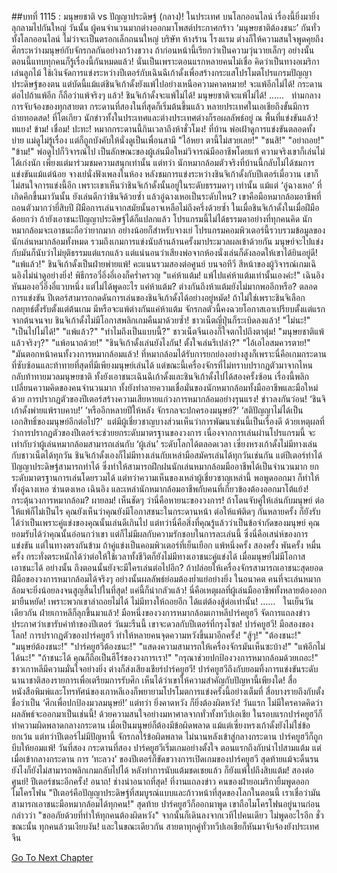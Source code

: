 ##บทที่ 1115 : มนุษยชาติ vs ปัญญาประดิษฐ์ (กลาง)!
ในประเทศ บนโลกออนไลน์
เรื่องนี้ยิ่งมายิ่งลุกลามไปกันใหญ่
วันนั้น ผู้คนจำนวนมากต่างออกมาโพสต์ประกาศกร้าว ‘มนุษยชาติต้องชนะ’ กันทั่วทั้งโลกออนไลน์ ไม่ว่าจะเป็นตรอกเล็กถนนใหญ่ บริษัท ห้างร้าน โรงแรม ต่างก็ให้ความสนใจพูดคุยถึงศึกระหว่างมนุษย์กับจักรกลกันอย่างกว้างขวาง ถ้าก่อนหน้านี้เรียกว่าเป็นความวุ่นวายเล็กๆ อย่างนั้นตอนนี้แทบทุกคนก็รู้เรื่องนี้กันหมดแล้ว! นั่นเป็นเพราะตอนแรกหลายคนไม่เชื่อ คิดว่าเป็นทางอเมริกาเล่นลูกไม้ ใช้เงินจัดการแข่งระหว่างปีเตอร์กับเฉินฉีเก้าดั้งเพื่อสร้างกระแสโปรโมตโปรแกรมปัญญาประดิษฐ์ของตน แต่บัดนี้แม้แต่ชินจิเก้าดั้งยังแพ้ไปอย่างเหนือความคาดหมาย!
จะแพ้อีกไม่ได้!
กระดานต่อไปถ้าแพ้อีก ก็ถือว่าแพ้จริงๆ แล้ว!
ชินจิเก้าดั้งจะแพ้ไม่ได้!
มนุษยชาติจะแพ้ไม่ได้!
……
 
ท่ามกลางการจับจ้องของทุกสายตา
กระดานที่สองในที่สุดก็เริ่มต้นขึ้นแล้ว
หลายประเทศในเอเชียถึงขั้นมีการถ่ายทอดสด!
ที่โตเกียว นักข่าวทั้งในประเทศและต่างประเทศต่างก็รอผลลัพธ์อยู่ ณ พื้นที่แข่งขันแล้ว!
ทแยง!
ข้าม!
เชื่อม!
ปะทะ!
หมากกระดานนี้กินเวลาถึงห้าชั่วโมง!
ที่บ้าน
พ่อเฝ้าดูการแข่งขันตลอดทั้งบ่าย
แม่ดูไม่รู้เรื่อง แต่ก็ถูกบังคับให้นั่งดูเป็นเพื่อนสามี
"ไอ้หยา ตานี้ไม่สวยเลย!"
"ชนสิ!"
"อย่าถอย!"
"ข้าม!"
พ่อดูไปก็วิจารณ์ไป เป็นลักษณะของผู้เล่นมือใหม่วิจารณ์มืออาชีพโดยแท้ ความจริงเขาก็เล่นไม่ได้เก่งนัก เพียงแต่มาร่วมชมความสนุกเท่านั้น
แต่ทว่า นักหมากล้อมตัวจริงที่บ้านนี้กลับไม่ได้ชมการแข่งขันแม้แต่น้อย
จางเย่นั่งฟังเพลงในห้อง หลังชมการแข่งระหว่างชินจิเก้าดั้งกับปีเตอร์เมื่อวาน เขาก็ไม่สนใจการแข่งนี้อีก เพราะเขาเห็นว่าชินจิเก้าดั้งนั้นอยู่ในระดับธรรมดาๆ เท่านั้น แม้แต่ ‘อู๋ฉางเหอ’ ที่เกิดคึกขึ้นมาวันนั้น ยังเล่นดีกว่าชินจิด้วยซ้ำ แล้วอู๋ฉางเหอเป็นระดับไหน? เขาคือมือหมากล้อมอาชีพที่ถอนตัวมากว่ายี่สิบปี ฝีมือการเล่นจากสมัยนั้นอาจเหลือไม่ถึงครึ่งด้วยซ้ำ ในเมื่อชินจิเก้าดั้งในเมื่อฝีมือด้อยกว่า ถ้ายังเอาชนะปัญญาประดิษฐ์ได้ก็แปลกแล้ว โปรแกรมนี้ไม่ได้ธรรมดาอย่างที่ทุกคนคิด นักหมากล้อมจะเอาชนะถือว่ายากมาก อย่างน้อยก็สำหรับจางเย่ โปรแกรมคอมพิวเตอร์นี้รวบรวมข้อมูลของนักเล่นหมากล้อมทั้งหมด รวมถึงเกมการแข่งนับล้านล้านครั้งมาประมวลผลเข้าด้วยกัน มนุษย์จะไปแข่งกับมันก็นับว่าไม่ยุติธรรมแต่แรกแล้ว
แต่แน่นอนว่าเสียงพ่อจากห้องนั่งเล่นก็ดังลอดให้เขาได้ยินอยู่ดี!
"แพ้แล้ว!"
ชินจิเก้าดั้งเป็นฝ่ายพ่ายแพ้!
คะแนนรวมสองต่อศูนย์
บนจอทีวี สีหน้าของผู้วิจารณ์เกมเฉินอิงไม่น่าดูอย่างยิ่ง!
พิธีกรอวี๋อิ่งอี๋เองก็คร่ำครวญ "แค่ห้าแต้ม! แพ้ไปแค่ห้าแต้มเท่านั้นเองค่ะ!"
เฉินอิงหันมองอวี๋อิ่งอี๋แวบหนึ่ง แต่ไม่ได้พูดอะไร
แค่ห้าแต้ม?
ต่างกันถึงห้าแต้มยังไม่มากพออีกหรือ?
ตลอดการแข่งขัน ปีเตอร์สามารถกดดันการเล่นของชินจิเก้าดั้งได้อย่างอยู่หมัด! ถ้าไม่ใช่เพราะชินจิเลือกกลยุทธ์ตั้งรับตั้งแต่ต้นเกม มีหรือจะแพ้ต่างกันแค่ห้าแต้ม จักรกลตัวนี้คงฉวยโอกาสเอาเปรียบตั้งแต่แรก จากต้นจนจบ ชินจิเก้าดั้งไม่มีโอกาสพลิกเกมคืนมาด้วยซ้ำ!
ชาวเน็ตญี่ปุ่นก็ระเบิดลงแล้ว!
"ไม่นะ!"
"เป็นไปไม่ได้!"
"แพ้แล้ว?"
"ทำไมถึงเป็นแบบนี้?"
ชาวเน็ตจีนเองก็ใจตกไปถึงตาตุ่ม!
"มนุษยชาติแพ้แล้วจริงๆ?"
"แพ้อนาถด้วย!"
"ชินจิเก้าดั้งเล่นยังไงกัน! ตั้งใจเล่นรึเปล่า?"
"ไอ้เอไอสมควรตาย!"
"มันตอกหน้าคนทั้งวงการหมากล้อมแล้ว!
ที่หมากล้อมได้รับการยกย่องอย่างสูงก็เพราะนี่คือเกมกระดานที่ซับซ้อนและท้าทายที่สุดที่มีเพียงมนุษย์เล่นได้ แต่ขณะนี้เครื่องจักรที่ไม่ทราบปรากฏตัวมาจากไหนกลับท้าทายมวลมนุษยชาติ ทั้งยังเอาชนะเฉินฉีเก้าดั้งและชินจิเก้าดั้งไปได้สองครั้งซ้อน เรื่องนี้พลิกเปลี่ยนความคิดของคนจำนวนมาก ทั้งยังทำลายความเชื่อมั่นของนักหมากล้อมทั้งมืออาชีพและมือใหม่ด้วย การปรากฏตัวของปีเตอร์สร้างความเสียหายแก่วงการหมากล้อมอย่างรุนแรง!
ข่าวลงกันว่อน!
‘ชินจิเก้าดั้งพ่ายแพ้ราบคาบ!’
‘หรืออีกหลายปีให้หลัง จักรกลจะปกครองมนุษย์?’
‘สติปัญญาไม่ได้เป็นเอกสิทธิ์ของมนุษย์อีกต่อไป?’
 แต่มีผู้เชี่ยวชาญบางส่วนเห็นว่าการพัฒนาเช่นนี้เป็นเรื่องดี ด้วยเหตุผลที่ว่าการปรากฏตัวของปีเตอร์จะช่วยยกระดับมาตรฐานของวงการ เนื่องจากการเล่นผ่านโปรแกรมนี้ จะเท่ากับว่าผู้เล่นหมากล้อมสามารถเล่นกับ ‘ผู้เล่น’ ระดับโลกได้ตลอดเวลา เซี่ยงหรงเก้าดั้งไม่มีทางเล่นกับชาวเน็ตได้ทุกวัน ชินจิเก้าดั้งเองก็ไม่มีทางเล่นกับเหล่ามือสมัครเล่นได้ทุกวันเช่นกัน แต่ปีเตอร์ทำได้ ปัญญาประดิษฐ์สามารถทำได้ ซึ่งทำให้สามารถฝึกฝนนักเล่นหมากล้อมมืออาชีพได้เป็นจำนวนมาก ยกระดับมาตรฐานการเล่นโดยรวมได้
แต่ทว่าความเห็นของเหล่าผู้เชี่ยวชาญเหล่านี้ พอพูดออกมา ก็ทำให้ทั้งอู๋ฉางเหอ ซ่านตงเหอ เฉินอิง และเหล่านักหมากล้อมอาชีพกับคนที่เกี่ยวข้องต้องออกมาโต้แย้ง!
กระตุ้นวงการหมากล้อม?
ผายลม! เห็นชัดๆ ว่านี่คือหายนะของวงการ!
ถ้าโดนจับคู่ให้เล่นกับมนุษย์ ต่อให้แพ้ก็ไม่เป็นไร คุณยังเห็นว่าคุณยังมีโอกาสชนะในกระดานหน้า ต่อให้แพ้ติดๆ กันหลายครั้ง ก็ยังรับได้ว่าเป็นเพราะคู่แข่งของคุณนั้นเล่นดีเกินไป แต่ทว่านี่คือสิ่งที่คุณรู้แล้วว่าเป็นข้อจำกัดของมนุษย์ คุณยอมรับได้ว่าคุณนั้นอ่อนกว่าเขา แต่ก็ไม่มีผลกับความรักชอบในการละเล่นนี้ ซึ่งนี่คือเสน่ห์ของการแข่งขัน
แต่ในทางตรงกันข้าม ถ้าคู่แข่งเป็นคอมพิวเตอร์ที่เย็นเยือก แพ้หนึ่งครั้ง สองครั้ง พันครั้ง หมื่นครั้ง กระทั่งตระหนักได้ว่าต่อให้ใช้เวลาทั้งชีวิตก็ยังไม่มีทางเอาชนะคู่แข่งได้ เมื่อมนุษย์ไม่มีโอกาสเอาชนะได้ อย่างนั้น ถึงตอนนั้นยังจะมีใครเล่นต่อไปอีก?
ถ้าปล่อยให้เครื่องจักรสามารถเอาชนะสุดยอดฝีมือของวงการหมากล้อมได้จริงๆ อย่างนั้นผลลัพธ์ย่อมต้องย่ำแย่อย่างยิ่ง ในอนาคต คนที่จะเล่นหมากล้อมจะยิ่งน้อยลงจนสูญสิ้นไปในที่สุด!
แค่นี้ก็น่ากลัวแล้ว!
นี่คือเหตุผลที่ผู้เล่นมืออาชีพทั้งหลายต้องออกมายืนหยัด!
เพราะพวกเขาล่าถอยไม่ได้ ไม่มีทางให้ถอยอีก ได้แต่ต้องสู้ต่อเท่านั้น!
……
 
ในเย็นวันเดียวกัน
ฝ่ายเกาหลีก็ลุกขึ้นมาแล้ว!
มือหนึ่งของวงการหมากล้อมเกาหลีปาร์คยูฮวี จัดการแถลงข่าว ประกาศว่าเขารับคำท้าของปีเตอร์ วันมะรืนนี้ เขาจะดวลกับปีเตอร์ที่กรุงโซล!
ปาร์คยูฮวี!
มือสองของโลก!
การปรากฏตัวของปาร์คยูฮวี ทำให้หลายคนจุดความหวังขึ้นมาอีกครั้ง!
"สู้ๆ!"
"ต้องชนะ!"
"มนุษย์ต้องชนะ!"
"ปาร์คยูฮวีต้องชนะ!"
"แสดงความสามารถให้เครื่องจักรมันเห็นซะบ้าง!"
"แพ้อีกไม่ได้นะ!"
"ถ้าชนะได้ คุณก็ถือเป็นฮีโร่ของวงการเรา!"
"กรุณาช่วยปกป้องวงการหมากล้อมด้วยเถอะ!"
ชาวเกาหลีมีความมั่นใจอย่างยิ่ง ต่างก็ส่งเสียงเชียร์ปาร์คยูฮวี!
ปาร์คยูฮวีถึงกับยอมทิ้งการแข่งขันระดับนานาชาติสองรายการเพื่อเตรียมการรับศึก เห็นได้ว่าเขาให้ความสำคัญกับปัญหานี้เพียงใด!
สื่อหนังสือพิมพ์และโทรทัศน์ของเกาหลีเองก็พยายามโปรโมตการแข่งครั้งนี้อย่างเต็มที่ สื่อบางรายถึงกับตั้งชื่อว่าเป็น ‘ศึกเพื่อปกป้องมวลมนุษย์!’
แต่ทว่า ยิ่งคาดหวัง ก็ยิ่งต้องผิดหวัง!
วันแรก ไม่มีใครคาดคิดว่าผลลัพธ์จะออกมาเป็นเช่นนี้!
ด้วยความสนใจอย่างมหาศาลจากทั่วทั้งทวีปเอเชีย ในรอบแรกปาร์คยูฮวีก็ทำความผิดพลาดกลางกระดาน เมื่อเป็นมนุษย์ก็ต้องมีข้อผิดพลาด แม้แต่เซี่ยงหรงเก้าดั้งยังไม่ใช่ข้อยกเว้น แต่ทว่าปีเตอร์ไม่มีปัญหานี้ จักรกลไร้ข้อผิดพลาด ไม่นานหลังเข้าสู่กลางกระดาน ปาร์คยูฮวีก็ถูกบีบให้ยอมแพ้!
วันที่สอง
กระดานที่สอง
ปาร์คยูฮวีเริ่มเกมอย่างตั้งใจ ตอนแรกถึงกับนำไปสามแต้ม แต่เมื่อเข้ากลางกระดาน การ ‘ทะลวง’ ของปีเตอร์ก็ขัดขวางการเปิดเกมของปาร์คยูฮวี สุดท้ายแม้จะดิ้นรนยังไงก็ยังไม่สามารถพลิกเกมกลับไปได้ หลังทำการนับแต้มชดเชยแล้ว ก็ยังแพ้ไปถึงสิบแต้ม!
สองต่อศูนย์!
ปีเตอร์ชนะอีกครั้ง!
อนาถ!
ช่างน่าอนาถที่สุด!
ที่งานแถลงข่าว
คนของฝ่ายอเมริกายิ้มพูดออกไมโครโฟน "ปีเตอร์คือปัญญาประดิษฐ์ที่สมบูรณ์แบบและก้าวหน้าที่สุดของโลกในตอนนี้ เราเชื่อว่ามันสามารถเอาชนะมือหมากล้อมได้ทุกคน!"
สุดท้าย ปาร์คยูฮวีก็ออกมาพูด เขาถือไมโครโฟนอยู่นานก่อนกล่าวว่า "ขออภัยด้วยที่ทำให้ทุกคนต้องผิดหวัง" จากนั้นก็เดินลงจากเวทีไปคนเดียว ไม่พูดอะไรอีก
ชั่วขณะนั้น ทุกคนล้วนเงียบงัน!
และในขณะเดียวกัน สายตาทุกคู่ทั่วทวีปเอเชียก็หันมาจับจ้องยังประเทศจีน
 
 
 
 


[Go To Next Chapter]( ./216.md)